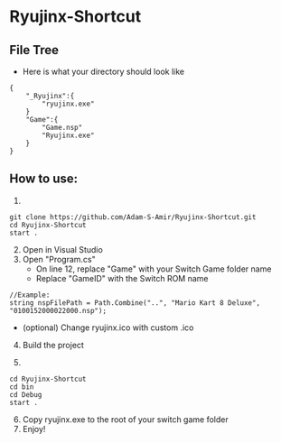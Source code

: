 # Ryujinx-Shortcut

## File Tree
* Here is what your directory should look like

```
{
    "_Ryujinx":{
        "ryujinx.exe"
    }
    "Game":{
        "Game.nsp"
        "Ryujinx.exe"
    }
}
```

## How to use:
1.
```CMD
git clone https://github.com/Adam-S-Amir/Ryujinx-Shortcut.git
cd Ryujinx-Shortcut
start .
```

2. Open in Visual Studio
3. Open "Program.cs"
    * On line 12, replace "Game" with your Switch Game folder name
    * Replace "GameID" with the Switch ROM name
```
//Example:
string nspFilePath = Path.Combine("..", "Mario Kart 8 Deluxe", "0100152000022000.nsp");
```
* (optional) Change ryujinx.ico with custom .ico
4. Build the project

5.
```CMD
cd Ryujinx-Shortcut
cd bin
cd Debug
start .
```

6. Copy ryujinx.exe to the root of your switch game folder
7. Enjoy!
